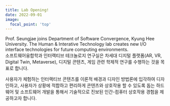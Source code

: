 ```yaml
---
title: Lab Opening!
date: 2022-09-01
image:
  focal_point: 'top'
---
```

Prof. Seungjae joins Department of Software Convergence, Kyung Hee University. The Human & Interative Technology lab creates new I/O interface technologies for future computing environments. <br>
소프트웨어융합학과 인터랙티브 테크놀로지 연구실은 차세대 디지털 플랫폼(AR, VR, Digital Twin, Metaverse), 디지털 콘텐츠, 게임 관련 학제적 연구를 수행하는 것을 목표로 합니다.<br>

<!--more-->
사용자가 체험하는 인터랙티브 콘텐츠를 이론적 배경과 디자인 방법론에 입각하여 디자인하고, 사용자가 상황에 적합하고 편리하게 콘텐츠와 상호작용 할 수 있도록 돕는 하드웨어 및 소프트웨어 개발을 통해서 기술적으로 진보된 인간-컴퓨터 상호작용 경험을 제공하고자 합니다.